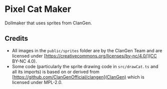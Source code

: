 # Pixel Cat Maker

Dollmaker that uses sprites from ClanGen.

## Credits

* All images in the `public/sprites` folder are by the ClanGen Team and are licensed under 
[https://creativecommons.org/licenses/by-nc/4.0/](CC BY-NC 4.0).
* Some code (particularly the sprite drawing code in `src/drawCat.ts` and all its imports) is based on or derived from [https://github.com/ClanGenOfficial/clangen](ClanGen) which is licensed under MPL-2.0.
